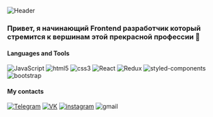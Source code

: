 ![Header](https://github.com/divelineq/divelineq/blob/main/gif/cdebf543797623.593b203269eea.gif?raw=true)



### Привет, я начинающий Frontend разработчик который стремится к вершинам этой прекрасной профессии 👋

#### Languages and Tools
![JavaScript](https://img.shields.io/badge/-JavaScript-000000?style=for-the-badge&logo=javascript)
![html5](https://img.shields.io/badge/-html-000000?style=for-the-badge&logo=html5)
![css3](https://img.shields.io/badge/-css-000000?style=for-the-badge&logo=css3)
![React](https://img.shields.io/badge/-React-000000?style=for-the-badge&logo=react)
![Redux](https://img.shields.io/badge/-Redux-000000?style=for-the-badge&logo=redux)
![styled-components](https://img.shields.io/badge/-styledcomponents-000000?style=for-the-badge&logo=styled-components)
![bootstrap](https://img.shields.io/badge/-bootstrap-000000?style=for-the-badge&logo=bootstrap)

#### My contacts
[![Telegram](https://img.shields.io/badge/-Telegram-000000?style=for-the-badge&logo=telegram)](https://t.me/divelineq)
[![VK](https://img.shields.io/badge/-VK-000000?style=for-the-badge&logo=vk&logoColor=4682B4)](https://vk.com/reqote)
[![instagram](https://img.shields.io/badge/-instagram-000000?style=for-the-badge&logo=instagram)](https://www.instagram.com/divelineq)
![gmail](https://img.shields.io/badge/-divelineq@gmail.com-000000?style=for-the-badge&logo=gmail)


